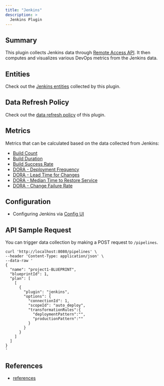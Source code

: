 ```yaml
---
title: "Jenkins"
description: >
  Jenkins Plugin
---
```


## Summary

This plugin collects Jenkins data through [Remote Access API](https://www.jenkins.io/doc/book/using/remote-access-api/). It then computes and visualizes various DevOps metrics from the Jenkins data.

## Entities

Check out the [Jenkins entities](/Overview/SupportedDataSources.md#data-collection-scope-by-each-plugin) collected by this plugin.

## Data Refresh Policy

Check out the [data refresh policy](/Overview/SupportedDataSources.md#jenkins) of this plugin.

## Metrics

Metrics that can be calculated based on the data collected from Jenkins:

- [Build Count](/Metrics/BuildCount.md)
- [Build Duration](/Metrics/BuildDuration.md)
- [Build Success Rate](/Metrics/BuildSuccessRate.md)
- [DORA - Deployment Frequency](/Metrics/DeploymentFrequency.md)
- [DORA - Lead Time for Changes](/Metrics/LeadTimeForChanges.md)
- [DORA - Median Time to Restore Service](/Metrics/MTTR.md)
- [DORA - Change Failure Rate](/Metrics/CFR.md)

## Configuration

- Configuring Jenkins via [Config UI](/UserManuals/ConfigUI/Jenkins.md)

## API Sample Request

You can trigger data collection by making a POST request to `/pipelines`.

```
curl 'http://localhost:8080/pipelines' \
--header 'Content-Type: application/json' \
--data-raw '
{
  "name": "project1-BLUEPRINT",
  "blueprintId": 1,
  "plan": [
    [
      {
        "plugin": "jenkins",
        "options": {
          "connectionId": 1,
          "scopeId": "auto_deploy",
          "transformationRules":{
            "deploymentPattern":"",
            "productionPattern":""
          }
        }
      }
    ]
  ]
}
'
```

## References

- [references](/DeveloperManuals/DeveloperSetup.md#references)
